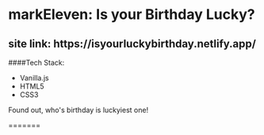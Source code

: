 <h1>markEleven: Is your Birthday Lucky? </h1>
<h2>site link: https://isyourluckybirthday.netlify.app/ </h2>

####Tech Stack:

- Vanilla.js
- HTML5
- CSS3

<p> Found out, who's birthday is luckyiest one!</p>
=======
